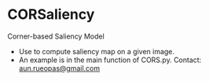 # CORSaliency
Corner-based Saliency Model
- Use to compute saliency map on a given image.
- An example is in the main function of CORS.py.
Contact: aun.rueopas@gmail.com
